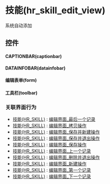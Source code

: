 # 技能(hr_skill_edit_view)  <!-- {docsify-ignore-all} -->


系统自动添加



## 控件
#### CAPTIONBAR(captionbar)
#### DATAINFOBAR(datainfobar)
#### 编辑表单(form)
#### 工具栏(toolbar)


### 关联界面行为
  * [技能(HR_SKILL)](module/hr/hr_skill) : [编辑界面_最后一个记录](module/hr/hr_skill#界面行为)
  * [技能(HR_SKILL)](module/hr/hr_skill) : [编辑界面_拷贝操作](module/hr/hr_skill#界面行为)
  * [技能(HR_SKILL)](module/hr/hr_skill) : [编辑界面_保存并新建操作](module/hr/hr_skill#界面行为)
  * [技能(HR_SKILL)](module/hr/hr_skill) : [编辑界面_保存并退出操作](module/hr/hr_skill#界面行为)
  * [技能(HR_SKILL)](module/hr/hr_skill) : [编辑界面_保存操作](module/hr/hr_skill#界面行为)
  * [技能(HR_SKILL)](module/hr/hr_skill) : [编辑界面_上一个记录](module/hr/hr_skill#界面行为)
  * [技能(HR_SKILL)](module/hr/hr_skill) : [编辑界面_删除并退出操作](module/hr/hr_skill#界面行为)
  * [技能(HR_SKILL)](module/hr/hr_skill) : [编辑界面_新建操作](module/hr/hr_skill#界面行为)
  * [技能(HR_SKILL)](module/hr/hr_skill) : [编辑界面_第一个记录](module/hr/hr_skill#界面行为)
  * [技能(HR_SKILL)](module/hr/hr_skill) : [编辑界面_下一个记录](module/hr/hr_skill#界面行为)

<script>
 const { createApp } = Vue
  createApp({
    data() {
      return {

      }
    }
  }).use(ElementPlus).mount('#app')
</script>